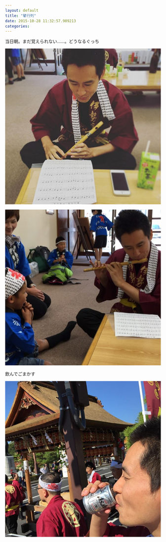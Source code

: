 ```yaml
---
layout: default
title: "鼕行列"
date: 2015-10-28 11:32:57.909213
categories: 
---
```


当日朝。まだ覚えられない……。どうなるぐっち

![ぐっち](/assets/images/201510/12105175_1006158529441876_1397363113_n.jpg)

![](/assets/images/201510/12120476_423120741216026_155462989_n.jpg)

飲んでごまかす

![](/assets/images/201510/12106149_1625987510995073_1559671429_n.jpg)


